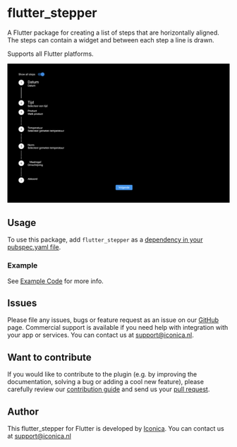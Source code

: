 # flutter_stepper

A Flutter package for creating a list of steps that are horizontally aligned. The steps can contain a widget and between each step a line is drawn.

Supports all Flutter platforms.

![screenshot of component](./screenshot.png)

## Usage

To use this package, add `flutter_stepper` as a [dependency in your pubspec.yaml file](https://flutter.dev/docs/development/platform-integration/platform-channels).

### Example

See [Example Code](example/lib/main.dart) for more info.

## Issues

Please file any issues, bugs or feature request as an issue on our [GitHub](https://github.com/Iconica-Development/flutter_stepper) page. Commercial support is available if you need help with integration with your app or services. You can contact us at [support@iconica.nl](mailto:support@iconica.nl).

## Want to contribute

If you would like to contribute to the plugin (e.g. by improving the documentation, solving a bug or adding a cool new feature), please carefully review our [contribution guide](./CONTRIBUTING.md) and send us your [pull request](https://github.com/Iconica-Development/flutter_stepper/pulls).

## Author

This flutter_stepper for Flutter is developed by [Iconica](https://iconica.nl). You can contact us at <support@iconica.nl>
